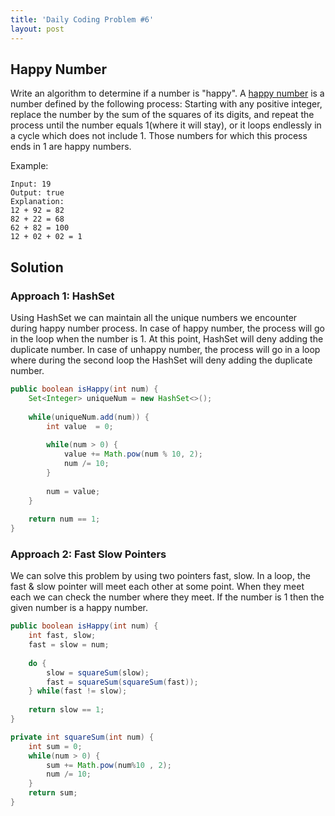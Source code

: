 ```yaml
---
title: 'Daily Coding Problem #6'
layout: post
---
```


## Happy Number

Write an algorithm to determine if a number is "happy".
A [happy number](https://en.wikipedia.org/wiki/Happy_number) is a number defined by the following process: Starting with any positive integer, replace the number by the sum of the squares of its digits, and repeat the process until the number equals 1(where it will stay), or it loops endlessly in a cycle which does not include 1. Those numbers for which this process ends in 1 are happy numbers.

Example:
```
Input: 19
Output: true
Explanation: 
12 + 92 = 82
82 + 22 = 68
62 + 82 = 100
12 + 02 + 02 = 1
```

## Solution
### Approach 1:  HashSet
Using HashSet we can maintain all the unique numbers we encounter during happy number process. In case of happy number, the process will go in the loop when the number is 1. At this point, HashSet will deny adding the duplicate number. In case of unhappy number, the process will go in a loop where during the second loop the HashSet will deny adding the duplicate number.
```java
public boolean isHappy(int num) {
	Set<Integer> uniqueNum = new HashSet<>();
	
	while(uniqueNum.add(num)) {
		int value  = 0;
		
		while(num > 0) {
			value += Math.pow(num % 10, 2);
			num /= 10;
		}
		
		num = value;
	}
	
	return num == 1;
}
```
### Approach 2: Fast Slow Pointers
We can solve this problem by using two pointers fast, slow. In a loop, the fast & slow pointer will meet each other at some point. When they meet each we can check the number where they meet. If the number is 1 then the given number is a happy number.
```java
public boolean isHappy(int num) {
	int fast, slow;
	fast = slow = num;
	
	do {
		slow = squareSum(slow);
		fast = squareSum(squareSum(fast));
	} while(fast != slow);
	
	return slow == 1;
}

private int squareSum(int num) {
	int sum = 0;
	while(num > 0) {
		sum += Math.pow(num%10 , 2);
		num /= 10;
	}
	return sum;
}
```